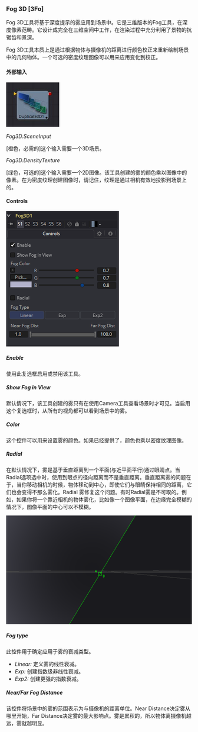 ### Fog 3D [3Fo]

Fog 3D工具将基于深度提示的雾应用到场景中。它是三维版本的Fog工具，在深度像素范畴。它设计成完全在三维空间中工作，在渲染过程中充分利用了景物的抗锯齿和景深。

Fog 3D工具本质上是通过根据物体与摄像机的距离进行颜色校正来重新绘制场景中的几何物体。一个可选的密度纹理图像可以用来应用变化到校正。

#### 外部输入

 ![3Dp_tile](images/3Dp_tile.jpg)

*Fog3D.SceneInput*

[橙色，必需的]这个输入需要一个3D场景。

*Fog3D.DensityTexture*

[绿色，可选的]这个输入需要一个2D图像。该工具创建的雾的颜色乘以图像中的像素。在为密度纹理创建图像时，请记住，纹理是通过相机有效地投影到场景上的。

#### Controls

![3Fo_Controls](images/3Fo_Controls.png)

##### Enable

使用此复选框启用或禁用该工具。

##### Show Fog in View

默认情况下，该工具创建的雾只有在使用Camera工具查看场景时才可见。当启用这个复选框时，从所有的视角都可以看到场景中的雾。

##### Color

这个控件可以用来设置雾的颜色。如果已经提供了，颜色也乘以密度纹理图像。

##### Radial

在默认情况下，雾是基于垂直距离到一个平面(与近平面平行)通过眼睛点。当Radial选项选中时，使用到眼点的径向距离而不是垂直距离。垂直距离雾的问题在于，当你移动相机的时候，物体移动到中心，即使它们与眼睛保持相同的距离，它们也会变得不那么雾化。Radial 雾修复这个问题。有时Radial雾是不可取的。例如，如果你将一个靠近相机的物体雾化，比如像一个图像平面，在边缘完全模糊的情况下，图像平面的中心可以不模糊。

![3Fo_Radial](images/3Fo_Radial.png)

##### Fog type

此控件用于确定应用于雾的衰减类型。

- *Linear:* 定义雾的线性衰减。
- *Exp:* 创建指数级非线性衰减。
- *Exp2:* 创建更强的指数衰减。

##### Near/Far Fog Distance

该控件将场景中的雾的范围表示为与摄像机的距离单位。Near Distance决定雾从哪里开始，Far Distance决定雾的最大影响点。雾是累积的，所以物体离摄像机越远，雾就越明显。

